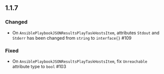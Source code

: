 ## 1.1.7

### Changed
- On `AnsiblePlaybookJSONResultsPlayTaskHostsItem`, attributes `Stdout` and `Stderr` has been changed from `string` to `interface{}` #109

### Fixed
- On `AnsiblePlaybookJSONResultsPlayTaskHostsItem`, fix `Unreachable` attribute type to `bool` #103
